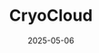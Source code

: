 ---  
layout: startup_page  
title: "CryoCloud"  
id: "cryocloud.io"  
permalink: "/cryocloudcryocloud.io05062025/"  
website: "https://www.cryocloud.io/"  
funding_round: "Seed"  
funding_amount: "€2M"  
investors: "Nina Capital, Value Creation Capital, ROM Utrecht, Utrecht Health Seed Fund"  
about: "CryoCloud provides a cloud-based SaaS platform that automates complex structural biology workflows for cryo-electron microscopy (cryo-EM). This makes the Nobel Prize-winning technique more accessible to researchers, drastically reducing the time and cost required for high-resolution protein structure visualization and analysis, accelerating drug development."  
markets: "Biotech, Healthtech, SaaS"  
hq: "Utrecht, Utrecht, Netherlands"  
founded_year: "2021"  
linkedin: "https://www.linkedin.com/company/cryocloud"  
twitter: "https://twitter.com/cryocloud_io"  
instagram: ""  
facebook: ""  
crunchbase: "https://www.crunchbase.com/organization/cryocloud?utm_source=linkedin&utm_medium=referral&utm_campaign=linkedin_companies&utm_content=profile_cta_anon&trk=funding_crunchbase"  
pitchbook: "https://pitchbook.com/profiles/company/541103-86"  

date_display: "06-May-2025"  
date: "2025-05-06"

# SEO Optimization  
meta_title: "CryoCloud - Seed Funding (€2M)"  
meta_description: "CryoCloud, CryoCloud provides a cloud-based SaaS platform that automates complex structural biology workflows for cryo-electron microscopy (cryo-EM). This makes ..."  
meta_keywords: "CryoCloud, Biotech, Healthtech, SaaS, Seed funding"  
canonical_url: "https://startup.projectstartups.com/cryocloudcryocloud.io05062025/"  
---